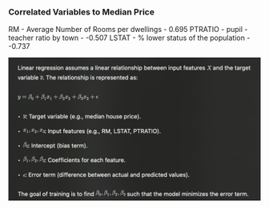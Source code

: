 ### Correlated Variables to Median Price

RM - Average Number of Rooms per dwellings - 0.695
PTRATIO - pupil - teacher ratio by town - -0.507
LSTAT - % lower status of the population - -0.737

![alt text](image.png)
